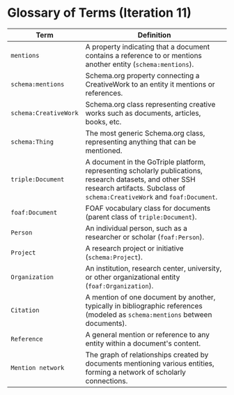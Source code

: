 # Glossary of Terms (Iteration 11)

| Term                  | Definition                                                                                                                                          |
|-----------------------|-----------------------------------------------------------------------------------------------------------------------------------------------------|
| `mentions`            | A property indicating that a document contains a reference to or mentions another entity (`schema:mentions`).                                       |
| `schema:mentions`     | Schema.org property connecting a CreativeWork to an entity it mentions or references.                                                               |
| `schema:CreativeWork` | Schema.org class representing creative works such as documents, articles, books, etc.                                                               |
| `schema:Thing`        | The most generic Schema.org class, representing anything that can be mentioned.                                                                     |
| `triple:Document`     | A document in the GoTriple platform, representing scholarly publications, research datasets, and other SSH research artifacts. Subclass of `schema:CreativeWork` and `foaf:Document`. |
| `foaf:Document`       | FOAF vocabulary class for documents (parent class of `triple:Document`).                                                                           |
| `Person`              | An individual person, such as a researcher or scholar (`foaf:Person`).                                                                              |
| `Project`             | A research project or initiative (`schema:Project`).                                                                                                |
| `Organization`        | An institution, research center, university, or other organizational entity (`foaf:Organization`).                                                  |
| `Citation`            | A mention of one document by another, typically in bibliographic references (modeled as `schema:mentions` between documents).                       |
| `Reference`           | A general mention or reference to any entity within a document's content.                                                                           |
| `Mention network`     | The graph of relationships created by documents mentioning various entities, forming a network of scholarly connections.                            |
